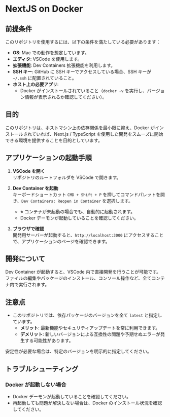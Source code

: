 # NextJS on Docker

## 前提条件

このリポジトリを使用するには、以下の条件を満たしている必要があります：

- **OS**: Mac での動作を想定しています。
- **エディタ**: VSCode を使用します。
- **拡張機能**: Dev Containers 拡張機能を利用します。
- **SSH キー**: GitHub に SSH キーでアクセスしている場合、SSH キーが `~/.ssh` に配置されていること。
- **ホスト上の必要アプリ**:
  - Docker がインストールされていること（`docker -v` を実行し、バージョン情報が表示されるか確認してください）。

## 目的

このリポジトリは、ホストマシン上の依存関係を最小限に抑え、Docker がインストールされていれば、Next.js / TypeScript を使用した開発をスムーズに開始できる環境を提供することを目的としています。

## アプリケーションの起動手順

1. **VSCode を開く**  
   リポジトリのルートフォルダを VSCode で開きます。

2. **Dev Container を起動**  
   キーボードショートカット `CMD + Shift + P` を押してコマンドパレットを開き、`Dev Containers: Reopen in Container` を選択します。

   - ※ コンテナが未起動の場合でも、自動的に起動されます。
   - Docker デーモンが起動していることを確認してください。

3. **ブラウザで確認**  
   開発用サーバーが起動すると、`http://localhost:3000` にアクセスすることで、アプリケーションのページを確認できます。

## 開発について

Dev Container が起動すると、VSCode 内で直接開発を行うことが可能です。  
ファイルの編集やパッケージのインストール、コンソール操作など、全てコンテナ内で実行されます。

## 注意点

- このリポジトリでは、依存パッケージのバージョンを全て `latest` と指定しています。
  - **メリット**: 最新機能やセキュリティアップデートを常に利用できます。
  - **デメリット**: 新しいバージョンによる互換性の問題や予期せぬエラーが発生する可能性があります。

安定性が必要な場合は、特定のバージョンを明示的に指定してください。

## トラブルシューティング

### Docker が起動しない場合

- Docker デーモンが起動していることを確認してください。
- 再起動しても問題が解決しない場合は、Docker のインストール状況を確認してください。
